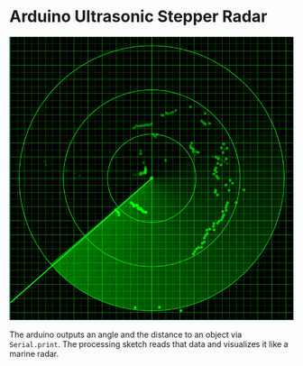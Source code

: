 # Arduino Ultrasonic Stepper Radar

![Radar](radar.png)

The arduino outputs an angle and the distance to an object via `Serial.print`.
The processing sketch reads that data and visualizes it like a marine radar.